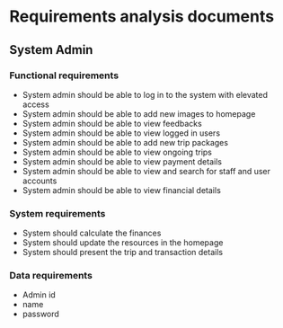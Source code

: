 # Requirements analysis documents

## System Admin

### Functional requirements

- System admin should be able to log in to the system with elevated access
- System admin should be able to add new images to homepage
- System admin should be able to view feedbacks 
- System admin should be able to view logged in users
- System admin should be able to add new trip packages
- System admin should be able to view ongoing trips
- System admin should be able to view payment details
- System admin should be able to view and search for staff and user accounts
- System admin should be able to view financial details

### System requirements

- System should calculate the finances
- System should update the resources in the homepage
- System should present the trip and transaction details


### Data requirements

- Admin id
- name
- password

